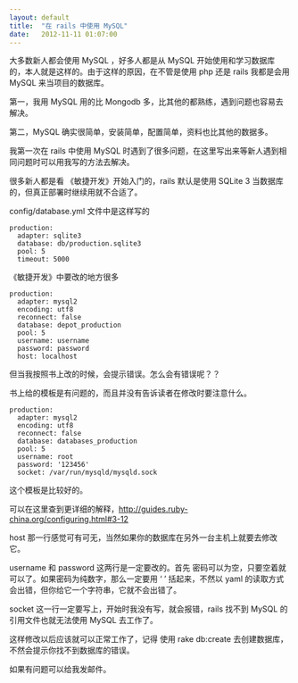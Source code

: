 ```yaml
---
layout: default
title:  "在 rails 中使用 MySQL"
date:   2012-11-11 01:07:00
---
```


大多数新人都会使用 MySQL ，好多人都是从 MySQL 开始使用和学习数据库的，本人就是这样的。由于这样的原因，在不管是使用 php 还是 rails 我都是会用 MySQL 来当项目的数据库。

第一，我用 MySQL 用的比 Mongodb 多，比其他的都熟练，遇到问题也容易去解决。

第二，MySQL 确实很简单，安装简单，配置简单，资料也比其他的数据多。

我第一次在 rails 中使用 MySQL 时遇到了很多问题，在这里写出来等新人遇到相同问题时可以用我写的方法去解决。

很多新人都是看 《敏捷开发》开始入门的，rails 默认是使用 SQLite 3 当数据库的，但真正部署时继续用就不合适了。

config/database.yml 文件中是这样写的

    production:
      adapter: sqlite3
      database: db/production.sqlite3
      pool: 5
      timeout: 5000

《敏捷开发》中要改的地方很多

    production:
      adapter: mysql2
      encoding: utf8
      reconnect: false
      database: depot_production
      pool: 5
      username: username
      password: password
      host: localhost

但当我按照书上改的时候，会提示错误。怎么会有错误呢？？

书上给的模板是有问题的，而且并没有告诉读者在修改时要注意什么。

    production:                   
      adapter: mysql2             
      encoding: utf8              
      reconnect: false            
      database: databases_production
      pool: 5                     
      username: root              
      password: '123456'          
      socket: /var/run/mysqld/mysqld.sock

这个模板是比较好的。

可以在这里查到更详细的解释，http://guides.ruby-china.org/configuring.html#3-12

host 那一行感觉可有可无，当然如果你的数据库在另外一台主机上就要去修改它。

username 和 password 这两行是一定要改的。首先 密码可以为空，只要空着就可以了。如果密码为纯数字，那么一定要用 ‘ ’ 括起来，不然以 yaml 的读取方式会出错，但你给它一个字符串，它就不会出错了。

socket 这一行一定要写上，开始时我没有写，就会报错，rails 找不到 MySQL 的 引用文件也就无法使用 MySQL 去工作了。

这样修改以后应该就可以正常工作了，记得 使用 rake db:create 去创建数据库，不然会提示你找不到数据库的错误。

如果有问题可以给我发邮件。
